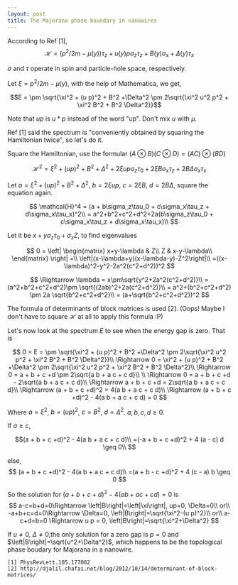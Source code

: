 ```yaml
---
layout: post
title: The Majorana phase boundary in nanowires
---
```


According to Ref [1], $$\mathcal{H}=(p^2/2m-\mu(y))\tau_z + u(y) p \sigma_z \tau_z + B(y) \sigma_x + \Delta(y) \tau_x$$

$\sigma$ and $\tau$  operate in spin and particle-hole space, respectively.

Let $\xi = p^2/2m-\mu(y)$, with the help of Mathematica, we get,

$$E = \pm \sqrt{\xi^2 + (u p)^2 + B^2 +\Delta^2 \pm 2\sqrt{\xi^2 u^2 p^2 + \xi^2 B^2 + B^2 \Delta^2}}$$

Note that $up$ is $u*p$ instead of the word "up". Don't mix $u$ with $\mu$.

Ref [1] said the spectrum is "conveniently obtained by squaring the Hamiltonian twice", so let's do it. 

Square the Hamiltonian, use the formular $(A \otimes B)(C \otimes D)=(AC)\otimes(BD)$

$$\mathcal{H}^2 = \xi^2 + (u p)^2 + B^2 +\Delta^2 + 2\xi u p\sigma_z\tau_0 + 2\xi B \sigma_x\tau_z + 2 B \Delta \sigma_x\tau_x$$

Let $a = \xi^2 + (u p)^2 + B^2 +\Delta^2$, $b = 2\xi u p$, $c = 2\xi B$, $d = 2 B \Delta$, square the equation again.

$$
\mathcal{H}^4 
= (a + b\sigma_z\tau_0 + c\sigma_x\tau_z + d\sigma_x\tau_x)^2\\
= a^2+b^2+c^2+d^2+2a(b\sigma_z\tau_0 + c\sigma_x\tau_z + d\sigma_x\tau_x)\\
$$

Let it be $x+y\sigma_z \tau_0+\sigma_x Z$, to find eigenvalues

$$
0 = 
\left|
\begin{matrix} 
x+y-\lambda & Z\\
Z & x-y-\lambda\\
\end{matrix}
\right|
=\\
\left|(x-\lambda+y)(x-\lambda-y)-Z^2\right|\\
=((x-\lambda)^2-y^2-2a^2(c^2+d^2))^2
$$

$$
\Rightarrow \lambda = x\pm\sqrt{y^2+2a^2(c^2+d^2)}\\
= (a^2+b^2+c^2+d^2)\pm \sqrt{(2ab)^2+2a(c^2+d^2)}\\
= a^2+(b^2+c^2+d^2) \pm 2a \sqrt{b^2+c^2+d^2}\\
= (a+\sqrt{b^2+c^2+d^2})^2
$$

The formula of determinants of block matrices is used [2]. (Oops! Maybe I don't have to square $\mathcal{H}$ at all to apply this formula :P)

Let's now look at the spectrum $E$ to see when the energy gap is zero. That is

$$
0 = E = \pm \sqrt{\xi^2 + (u p)^2 + B^2 +\Delta^2 \pm 2\sqrt{\xi^2 u^2 p^2 + \xi^2 B^2 + B^2 \Delta^2}}\\
\Rightarrow
0 = \xi^2 + (u p)^2 + B^2 +\Delta^2 \pm 2\sqrt{\xi^2 u^2 p^2 + \xi^2 B^2 + B^2 \Delta^2}\\
\Rightarrow
0 = a + b + c +d \pm 2\sqrt{a b + a c + c d}\\
\\
\Rightarrow
0 = a + b + c +d - 2\sqrt{a b + a c + c d}\\
\Rightarrow
a + b + c +d = 2\sqrt{a b + a c + c d}\\
\Rightarrow
(a + b + c +d)^2 = 4(a b + a c + c d)\\
\Rightarrow
(a + b + c +d)^2 - 4(a b + a c + c d) = 0
$$

Where $a=\xi^2$, $b=(u p)^2$, $c = B^2$, $d=\Delta^2$. $a,b,c,d \geq 0$.

If $a \geq c$, 

$$(a + b + c +d)^2 - 4(a b + a c + c d)\\
=(-a + b + c +d)^2 + 4 (a - c) d \geq 0\\
$$

else,
$$
(a + b + c +d)^2 - 4(a b + a c + c d)\\
=(a + b - c +d)^2 + 4 (c - a) b \geq 0
$$

So the solution for $(a + b + c +d)^2 - 4(a b + a c + c d) = 0$ is 
$$
a-c=b+d=0\Rightarrow \left|B\right|=\left|\xi\right|, up=0, \Delta=0\\
or\\
-a+b+c=d=0\Rightarrow \Delta=0, \left|B\right|=\sqrt{\xi^2-(u p)^2}\\
or\\
a-c+d=b=0 \Rightarrow u p = 0, \left|B\right|=\sqrt{\xi^2+\Delta^2}
$$

If $u \neq 0$, $\Delta \neq 0$,the only solution for a zero gap is $p = 0$ and $\left|B\right|=\sqrt{u^2+\Delta^2}$, which happens to be the topological phase boudary for Majorana in a nanowire.
```
[1] PhysRevLett.105.177002
[2] http://djalil.chafai.net/blog/2012/10/14/determinant-of-block-matrices/
```
